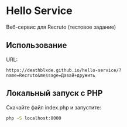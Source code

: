 # Hello Service

Веб-сервис для Recruto (тестовое задание)

## Использование

URL:

```
https://deathblxde.github.io/hello-service/?name=Recruto&message=Давай+дружить
```

## Локальный запуск с PHP

Скачайте файл index.php и запустите:

```bash
php -S localhost:8000
```
